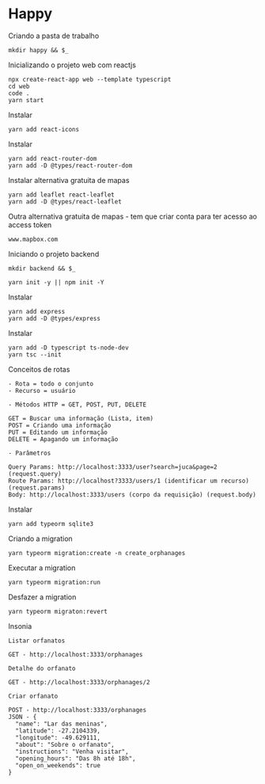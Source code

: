 # Happy

Criando a pasta de trabalho

```
mkdir happy && $_
```

Inicializando o projeto web com reactjs

```
npx create-react-app web --template typescript
cd web
code .
yarn start
```

Instalar

```
yarn add react-icons
```

Instalar

```
yarn add react-router-dom
yarn add -D @types/react-router-dom
```

Instalar alternativa gratuita de mapas

```
yarn add leaflet react-leaflet
yarn add -D @types/react-leaflet
```

Outra alternativa gratuita de mapas - tem que criar conta para ter acesso ao access token

```
www.mapbox.com
```

Iniciando o projeto backend

```
mkdir backend && $_

yarn init -y || npm init -Y
```

Instalar

```
yarn add express
yarn add -D @types/express
```

Instalar

```
yarn add -D typescript ts-node-dev
yarn tsc --init
```

Conceitos de rotas

```
- Rota = todo o conjunto
- Recurso = usuário

- Métodos HTTP = GET, POST, PUT, DELETE

GET = Buscar uma informação (Lista, item)
POST = Criando uma informação
PUT = Editando um informação
DELETE = Apagando um informação

- Parâmetros

Query Params: http://localhost:3333/user?search=juca&page=2 (request.query)
Route Params: http://localhost?3333/users/1 (identificar um recurso) (request.params)
Body: http://localhost:3333/users (corpo da requisição) (request.body)
```

Instalar

```
yarn add typeorm sqlite3
```

Criando a migration

```
yarn typeorm migration:create -n create_orphanages
```

Executar a migration

```
yarn typeorm migration:run
```

Desfazer a migration

```
yarn typeorm migraton:revert
```

Insonia

```
Listar orfanatos

GET - http://localhost:3333/orphanages

Detalhe do orfanato

GET - http://localhost:3333/orphanages/2

Criar orfanato

POST - http://localhost:3333/orphanages
JSON - {
  "name": "Lar das meninas",
  "latitude": -27.2104339,
  "longitude": -49.629111,
  "about": "Sobre o orfanato",
  "instructions": "Venha visitar",
  "opening_hours": "Das 8h até 18h",
  "open_on_weekends": true
}
```
